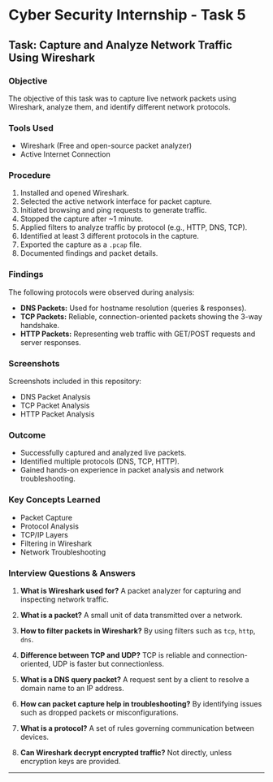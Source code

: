 
# Cyber Security Internship - Task 5

## Task: Capture and Analyze Network Traffic Using Wireshark

### Objective
The objective of this task was to capture live network packets using Wireshark, analyze them, and identify different network protocols.

### Tools Used
- Wireshark (Free and open-source packet analyzer)
- Active Internet Connection

### Procedure
1. Installed and opened Wireshark.
2. Selected the active network interface for packet capture.
3. Initiated browsing and ping requests to generate traffic.
4. Stopped the capture after ~1 minute.
5. Applied filters to analyze traffic by protocol (e.g., HTTP, DNS, TCP).
6. Identified at least 3 different protocols in the capture.
7. Exported the capture as a `.pcap` file.
8. Documented findings and packet details.

### Findings
The following protocols were observed during analysis:
- **DNS Packets:** Used for hostname resolution (queries & responses).
- **TCP Packets:** Reliable, connection-oriented packets showing the 3-way handshake.
- **HTTP Packets:** Representing web traffic with GET/POST requests and server responses.

### Screenshots
Screenshots included in this repository:
- DNS Packet Analysis
- TCP Packet Analysis
- HTTP Packet Analysis

### Outcome
- Successfully captured and analyzed live packets.
- Identified multiple protocols (DNS, TCP, HTTP).
- Gained hands-on experience in packet analysis and network troubleshooting.

### Key Concepts Learned
- Packet Capture
- Protocol Analysis
- TCP/IP Layers
- Filtering in Wireshark
- Network Troubleshooting

### Interview Questions & Answers
1. **What is Wireshark used for?**
   A packet analyzer for capturing and inspecting network traffic.

2. **What is a packet?**
   A small unit of data transmitted over a network.

3. **How to filter packets in Wireshark?**
   By using filters such as `tcp`, `http`, `dns`.

4. **Difference between TCP and UDP?**
   TCP is reliable and connection-oriented, UDP is faster but connectionless.

5. **What is a DNS query packet?**
   A request sent by a client to resolve a domain name to an IP address.

6. **How can packet capture help in troubleshooting?**
   By identifying issues such as dropped packets or misconfigurations.

7. **What is a protocol?**
   A set of rules governing communication between devices.

8. **Can Wireshark decrypt encrypted traffic?**
   Not directly, unless encryption keys are provided.

---

